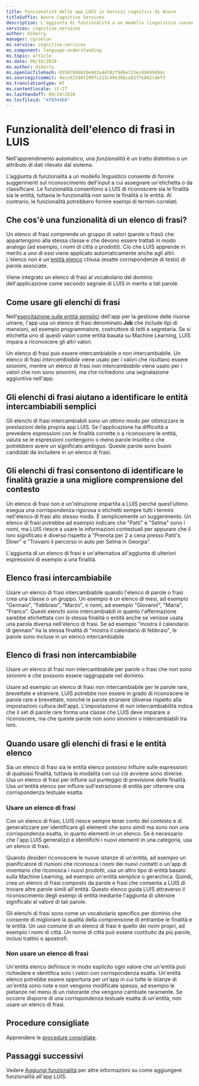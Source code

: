 ```yaml
---
title: Funzionalità delle app LUIS in Servizi cognitivi di Azure
titleSuffix: Azure Cognitive Services
description: L'aggiunta di funzionalità a un modello linguistico consente di fornire suggerimenti sul riconoscimento dell'input a cui assegnare un'etichetta o da classificare. Le funzionalità aiutano LUIS a riconoscere le finalità e le entità.
services: cognitive-services
author: diberry
manager: cgronlun
ms.service: cognitive-services
ms.component: language-understanding
ms.topic: article
ms.date: 09/10/2018
ms.author: diberry
ms.openlocfilehash: 015679b6020e9d2a4d702f9d6e723ecd9499d8dc
ms.sourcegitcommit: 4ecc62198f299fc215c49e38bca81f7eb62cdef3
ms.translationtype: HT
ms.contentlocale: it-IT
ms.lasthandoff: 09/24/2018
ms.locfileid: "47034468"
---
```

# <a name="phrase-list-features-in-luis"></a>Funzionalità dell'elenco di frasi in LUIS

Nell'apprendimento automatico, una *funzionalità* è un tratto distintivo o un attributo di dati rilevato dal sistema. 

L'aggiunta di funzionalità a un modello linguistico consente di fornire suggerimenti sul riconoscimento dell'input a cui assegnare un'etichetta o da classificare. Le funzionalità consentono a LUIS di riconoscere sia le finalità sia le entità, tuttavia le funzionalità non sono le finalità o le entità. Al contrario, le funzionalità potrebbero fornire esempi di termini correlati.  

## <a name="what-is-a-phrase-list-feature"></a>Che cos'è una funzionalità di un elenco di frasi?
Un elenco di frasi comprende un gruppo di valori (parole o frasi) che appartengono alla stessa classe e che devono essere trattati in modo analogo (ad esempio, i nomi di città o prodotti). Ciò che LUIS apprende in merito a uno di essi viene applicato automaticamente anche agli altri. L'elenco non è un'[entità elenco](luis-concept-entity-types.md#types-of-entities) chiusa (esatte corrispondenze di testo) di parole associate.

Viene integrato un elenco di frasi al vocabolario del dominio dell'applicazione come secondo segnale di LUIS in merito a tali parole.

## <a name="how-to-use-phrase-lists"></a>Come usare gli elenchi di frasi
Nell'[esercitazione sulle entità semplici](luis-quickstart-primary-and-secondary-data.md) dell'app per la gestione delle risorse umane, l'app usa un elenco di frasi denominato **Job** che include tipi di mansioni, ad esempio programmatore, costruttore di tetti e segretaria. Se si etichetta uno di questi valori come entità basata su Machine Learning, LUIS impara a riconoscere gli altri valori. 

Un elenco di frasi può essere intercambiabile o non intercambiabile. Un elenco di frasi *intercambiabile* viene usato per i valori che risultano essere sinonimi, mentre un elenco di frasi *non intercambiabile* viene usato per i valori che non sono sinonimi, ma che richiedono una segnalazione aggiuntiva nell'app. 

<a name="phrase-lists-help-identify-simple-exchangeable-entities"></a>
## <a name="phrase-lists-help-identify-simple-interchangeable-entities"></a>Gli elenchi di frasi aiutano a identificare le entità intercambiabili semplici
Gli elenchi di frasi intercambiabili sono un ottimo modo per ottimizzare le prestazioni della propria app LUIS. Se l'applicazione ha difficoltà a prevedere espressioni con le finalità corrette o a riconoscere le entità, valuta se le espressioni contengono o meno parole insolite o che potrebbero avere un significato ambiguo. Queste parole sono buoni candidati da includere in un elenco di frasi.

## <a name="phrase-lists-help-identify-intents-by-better-understanding-context"></a>Gli elenchi di frasi consentono di identificare le finalità grazie a una migliore comprensione del contesto
Un elenco di frasi non è un'istruzione impartita a LUIS perché quest’ultimo esegua una corrispondenza rigorosa o etichetti sempre tutti i termini nell'elenco di frasi allo stesso modo. È semplicemente un suggerimento. Un elenco di frasi potrebbe ad esempio indicare che "Patti" e "Selma" sono i nomi, ma LUIS riesce a usare le informazioni contestuali per appurare che il loro significato è diverso rispetto a "Prenota per 2 a cena presso Patti's Diner" e "Trovami il percorso in auto per Selma in Georgia". 

L'aggiunta di un elenco di frasi è un'alternativa all'aggiunta di ulteriori espressioni di esempio a una finalità. 

## <a name="an-interchangeable-phrase-list"></a>Elenco frasi intercambiabile
Usare un elenco di frasi intercambiabile quando l'elenco di parole o frasi crea una classe o un gruppo. Un esempio è un elenco di mesi, ad esempio "Gennaio", "Febbraio", "Marzo", o nomi, ad esempio "Giovanni", "Maria", "Franco".  Questi elenchi sono intercambiabili in quanto l'affermazione sarebbe etichettata con la stessa finalità o entità anche se venisse usata una parola diversa nell'elenco di frasi. Se ad esempio "mostra il calendario di gennaio" ha la stessa finalità di "mostra il calendario di febbraio", le parole sono incluse in un elenco intercambiabile. 

## <a name="a-non-interchangeable-phrase-list"></a>Elenco di frasi non intercambiabile
Usare un elenco di frasi non intercambiabile per parole o frasi che non sono sinonimi e che possono essere raggruppate nel dominio. 

Usare ad esempio un elenco di frasi non intercambiabile per le parole rare, brevettate e straniere. LUIS potrebbe non essere in grado di riconoscere le parole rare e brevettate, nonché le parole straniere (diverse rispetto alla impostazioni cultura dell'app). L'impostazione di non intercambiabilità indica che il set di parole rare forma una classe che LUIS deve imparare a riconoscere, ma che queste parole non sono sinonimi o intercambiabili tra loro.

## <a name="when-to-use-phrase-lists-versus-list-entities"></a>Quando usare gli elenchi di frasi e le entità elenco
Sia un elenco di frasi sia le entità elenco possono influire sulle espressioni di qualsiasi finalità, tuttavia le modalità con cui ciò avviene sono diverse. Usa un elenco di frasi per influire sul punteggio di previsione delle finalità. Usa un'entità elenco per influire sull'estrazione di entità per ottenere una corrispondenza testuale esatta. 

### <a name="use-a-phrase-list"></a>Usare un elenco di frasi
Con un elenco di frasi, LUIS riesce sempre tener conto del contesto e di generalizzare per identificare gli elementi che sono simili ma sono non una corrispondenza esatta, in quanto elementi in un elenco. Se è necessario che l'app LUIS generalizzi e identifichi i nuovi elementi in una categoria, usa un elenco di frasi. 

Quando desideri riconoscere le nuove istanze di un'entità, ad esempio un pianificatore di riunioni che riconosca i nomi dei nuovi contatti o un'app di inventario che riconosca i nuovi prodotti, usa un altro tipo di entità basato sulla Machine Learning, ad esempio un'entità semplice o gerarchica. Quindi, crea un elenco di frasi composto da parole e frasi che consenta a LUIS di trovare altre parole simili all'entità. Questo elenco guida LUIS attraverso il riconoscimento degli esempi di entità mediante l'aggiunta di ulteriore significato al valore di tali parole. 

Gli elenchi di frasi sono come un vocabolario specifico per dominio che consente di migliorare la qualità della comprensione di entrambe le finalità e le entità. Un uso comune di un elenco di frasi è quello dei nomi propri, ad esempio i nomi di città. Un nome di città può essere costituito da più parole, inclusi trattini o apostrofi.
 
### <a name="dont-use-a-phrase-list"></a>Non usare un elenco di frasi 
Un'entità elenco definisce in modo esplicito ogni valore che un'entità può richiedere e identifica solo i valori con corrispondenza esatta. Un'entità elenco potrebbe essere opportuna per un'app in cui tutte le istanze di un'entità sono note e non vengono modificate spesso, ad esempio le pietanze nel menu di un ristorante che vengono cambiate raramente. Se occorre disporre di una corrispondenza testuale esatta di un'entità, non usare un elenco di frasi. 

## <a name="best-practices"></a>Procedure consigliate
Apprendere le [procedure consigliate](luis-concept-best-practices.md).

## <a name="next-steps"></a>Passaggi successivi

Vedere [Aggiungi funzionalità](luis-how-to-add-features.md) per altre informazioni su come aggiungere funzionalità all'app LUIS.
